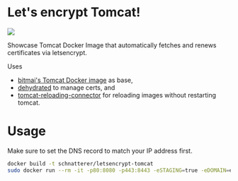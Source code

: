 Let's encrypt Tomcat!
========

[![](https://img.shields.io/docker/image-size/schnatterer/letsencrypt-tomcat)](https://hub.docker.com/r/schnatterer/letsencrypt-tomcat)

Showcase Tomcat Docker Image that automatically fetches and renews certificates via letsencrypt. 

Uses 
* [bitmai's Tomcat Docker image](https://hub.docker.com/r/bitnami/tomcat) as base,
* [dehydrated](http://dehydrated.io/) to manage certs, and
* [tomcat-reloading-connector](https://github.com/schnatterer/tomcat-reloading-connector) for reloading images without 
  restarting tomcat. 
  
# Usage

Make sure to set the DNS record to match your IP address first.

```bash
docker build -t schnatterer/letsencrypt-tomcat
sudo docker run --rm -it -p80:8080 -p443:8443 -eSTAGING=true -eDOMAIN=example.com schnatterer/letsencrypt-tomcat
```